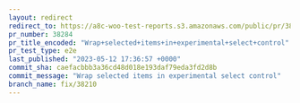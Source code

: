```yaml
---
layout: redirect
redirect_to: https://a8c-woo-test-reports.s3.amazonaws.com/public/pr/38284/e2e/index.html
pr_number: 38284
pr_title_encoded: "Wrap+selected+items+in+experimental+select+control"
pr_test_type: e2e
last_published: "2023-05-12 17:36:57 +0000"
commit_sha: caefacbbb3a36cd48d018e193daf79eda3fd2d8b
commit_message: "Wrap selected items in experimental select control"
branch_name: fix/38210
---
```

